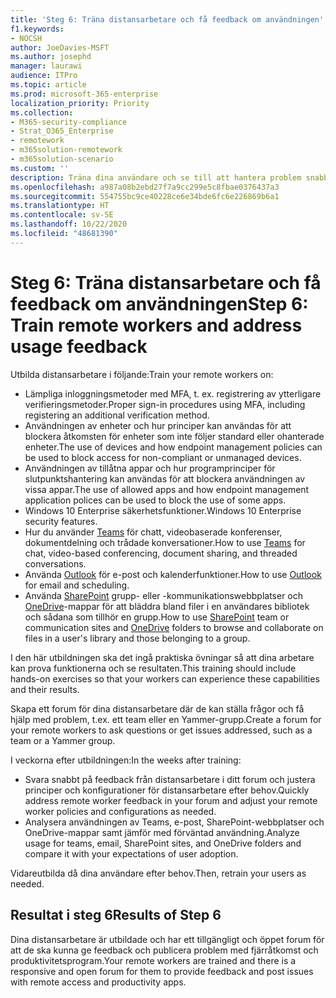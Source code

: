 ```yaml
---
title: 'Steg 6: Träna distansarbetare och få feedback om användningen'
f1.keywords:
- NOCSH
author: JoeDavies-MSFT
ms.author: josephd
manager: laurawi
audience: ITPro
ms.topic: article
ms.prod: microsoft-365-enterprise
localization_priority: Priority
ms.collection:
- M365-security-compliance
- Strat_O365_Enterprise
- remotework
- m365solution-remotework
- m365solution-scenario
ms.custom: ''
description: Träna dina användare och se till att hantera problem snabbt.
ms.openlocfilehash: a987a08b2ebd27f7a9cc299e5c8fbae0376437a3
ms.sourcegitcommit: 554755bc9ce40228ce6e34bde6fc6e226869b6a1
ms.translationtype: HT
ms.contentlocale: sv-SE
ms.lasthandoff: 10/22/2020
ms.locfileid: "48681390"
---
```

# <a name="step-6-train-remote-workers-and-address-usage-feedback"></a><span data-ttu-id="d11c0-103">Steg 6: Träna distansarbetare och få feedback om användningen</span><span class="sxs-lookup"><span data-stu-id="d11c0-103">Step 6: Train remote workers and address usage feedback</span></span>

<span data-ttu-id="d11c0-104">Utbilda distansarbetare i följande:</span><span class="sxs-lookup"><span data-stu-id="d11c0-104">Train your remote workers on:</span></span>

- <span data-ttu-id="d11c0-105">Lämpliga inloggningsmetoder med MFA, t. ex. registrering av ytterligare verifieringsmetoder.</span><span class="sxs-lookup"><span data-stu-id="d11c0-105">Proper sign-in procedures using MFA, including registering an additional verification method.</span></span>
- <span data-ttu-id="d11c0-106">Användningen av enheter och hur principer kan användas för att blockera åtkomsten för enheter som inte följer standard eller ohanterade enheter.</span><span class="sxs-lookup"><span data-stu-id="d11c0-106">The use of devices and how endpoint management policies can be used to block access for non-compliant or unmanaged devices.</span></span>
- <span data-ttu-id="d11c0-107">Användningen av tillåtna appar och hur programprinciper för slutpunktshantering kan användas för att blockera användningen av vissa appar.</span><span class="sxs-lookup"><span data-stu-id="d11c0-107">The use of allowed apps and how endpoint management application polices can be used to block the use of some apps.</span></span>
- <span data-ttu-id="d11c0-108">Windows 10 Enterprise säkerhetsfunktioner.</span><span class="sxs-lookup"><span data-stu-id="d11c0-108">Windows 10 Enterprise security features.</span></span>
- <span data-ttu-id="d11c0-109">Hur du använder [Teams](https://docs.microsoft.com/microsoftteams/training-microsoft-teams-landing-page) för chatt, videobaserade konferenser, dokumentdelning och trådade konversationer.</span><span class="sxs-lookup"><span data-stu-id="d11c0-109">How to use [Teams](https://docs.microsoft.com/microsoftteams/training-microsoft-teams-landing-page) for chat, video-based conferencing, document sharing, and threaded conversations.</span></span>
- <span data-ttu-id="d11c0-110">Använda [Outlook](https://support.office.com/article/outlook-training-8a5b816d-9052-4190-a5eb-494512343cca) för e-post och kalenderfunktioner.</span><span class="sxs-lookup"><span data-stu-id="d11c0-110">How to use [Outlook](https://support.office.com/article/outlook-training-8a5b816d-9052-4190-a5eb-494512343cca) for email and scheduling.</span></span>
- <span data-ttu-id="d11c0-111">Använda [SharePoint](https://support.office.com/article/sharepoint-online-video-training-cb8ef501-84db-4427-ac77-ec2009fb8e23) grupp- eller -kommunikationswebbplatser och [OneDrive](https://support.office.com/article/onedrive-video-training-1f608184-b7e6-43ca-8753-2ff679203132)-mappar för att bläddra bland filer i en användares bibliotek och sådana som tillhör en grupp.</span><span class="sxs-lookup"><span data-stu-id="d11c0-111">How to use [SharePoint](https://support.office.com/article/sharepoint-online-video-training-cb8ef501-84db-4427-ac77-ec2009fb8e23) team or communication sites and [OneDrive](https://support.office.com/article/onedrive-video-training-1f608184-b7e6-43ca-8753-2ff679203132) folders to browse and collaborate on files in a user's library and those belonging to a group.</span></span>

<span data-ttu-id="d11c0-112">I den här utbildningen ska det ingå praktiska övningar så att dina arbetare kan prova funktionerna och se resultaten.</span><span class="sxs-lookup"><span data-stu-id="d11c0-112">This training should include hands-on exercises so that your workers can experience these capabilities and their results.</span></span>

<span data-ttu-id="d11c0-113">Skapa ett forum för dina distansarbetare där de kan ställa frågor och få hjälp med problem, t.ex. ett team eller en Yammer-grupp.</span><span class="sxs-lookup"><span data-stu-id="d11c0-113">Create a forum for your remote workers to ask questions or get issues addressed, such as a team or a Yammer group.</span></span>

<span data-ttu-id="d11c0-114">I veckorna efter utbildningen:</span><span class="sxs-lookup"><span data-stu-id="d11c0-114">In the weeks after training:</span></span>

- <span data-ttu-id="d11c0-115">Svara snabbt på feedback från distansarbetare i ditt forum och justera principer och konfigurationer för distansarbetare efter behov.</span><span class="sxs-lookup"><span data-stu-id="d11c0-115">Quickly address remote worker feedback in your forum and adjust your remote worker policies and configurations as needed.</span></span>
- <span data-ttu-id="d11c0-116">Analysera användningen av Teams, e-post, SharePoint-webbplatser och OneDrive-mappar samt jämför med förväntad användning.</span><span class="sxs-lookup"><span data-stu-id="d11c0-116">Analyze usage for teams, email, SharePoint sites, and OneDrive folders and compare it with your expectations of user adoption.</span></span>

<span data-ttu-id="d11c0-117">Vidareutbilda då dina användare efter behov.</span><span class="sxs-lookup"><span data-stu-id="d11c0-117">Then, retrain your users as needed.</span></span>

## <a name="results-of-step-6"></a><span data-ttu-id="d11c0-118">Resultat i steg 6</span><span class="sxs-lookup"><span data-stu-id="d11c0-118">Results of Step 6</span></span>

<span data-ttu-id="d11c0-119">Dina distansarbetare är utbildade och har ett tillgängligt och öppet forum för att de ska kunna ge feedback och publicera problem med fjärråtkomst och produktivitetsprogram.</span><span class="sxs-lookup"><span data-stu-id="d11c0-119">Your remote workers are trained and there is a responsive and open forum for them to provide feedback and post issues with remote access and productivity apps.</span></span>

